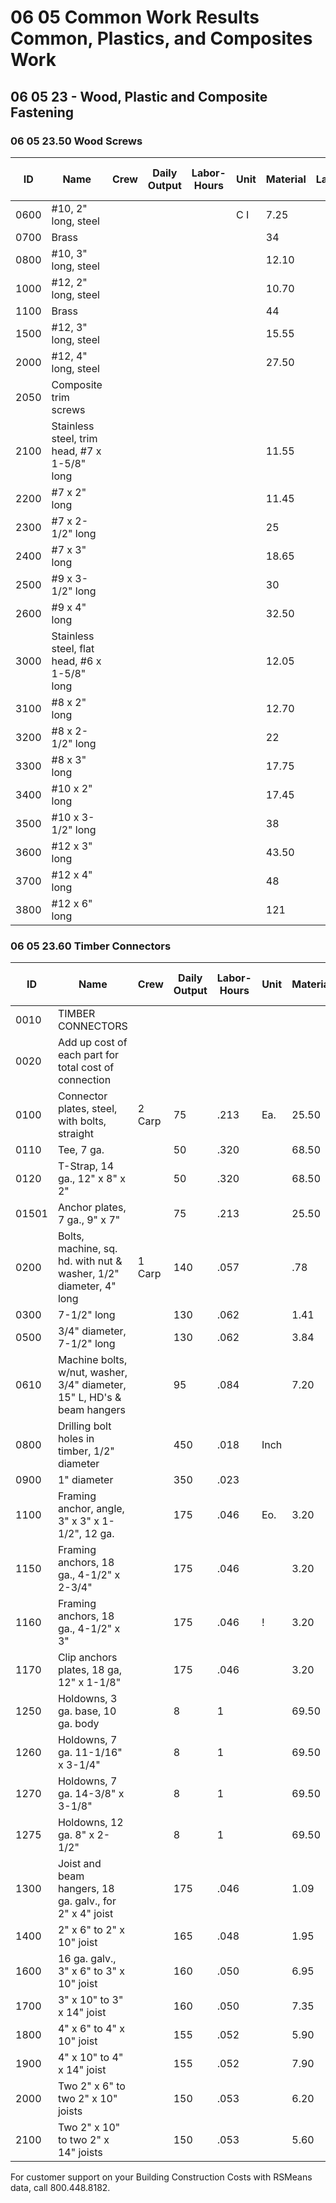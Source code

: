 # 06 05 Common Work Results Common, Plastics, and Composites Work  
## 06 05 23 - Wood, Plastic and Composite Fastening  
### 06 05 23.50 Wood Screws

| ID   | Name                                                                 | Crew   | Daily Output | Labor-Hours | Unit | Material | Labor  | Equipment | Total   | Total Incl O&P |
|------|----------------------------------------------------------------------|--------|--------------|-------------|------|----------|--------|-----------|---------|----------------|
| 0600 | #10, 2" long, steel                                                  |        |              |             | C I  | 7.25     |        |           | 7.25    | 7.9            |
| 0700 | Brass                                                                |        |              |             |      | 34       |        |           | 34      | 37.5           |
| 0800 | #10, 3" long, steel                                                  |        |              |             |      | 12.10    |        |           | 12.10   | 13.3           |
| 1000 | #12, 2" long, steel                                                  |        |              |             |      | 10.70    |        |           | 10.70   | 11.8           |
| 1100 | Brass                                                                |        |              |             |      | 44       |        |           | 44      | 48.51          |
| 1500 | #12, 3" long, steel                                                  |        |              |             |      | 15.55    |        |           | 15.55   | 17.1           |
| 2000 | #12, 4" long, steel                                                  |        |              |             |      | 27.50    |        |           | 27.50   | 30             |
| 2050 | Composite trim screws                                                |        |              |             |      |          |        |           |         |                |
| 2100 | Stainless steel, trim head, #7 x 1-5/8" long                         |        |              |             |      | 11.55    |        |           | 11.55   | 12.7           |
| 2200 | #7 x 2" long                                                         |        |              |             |      | 11.45    |        |           | 11.45   | 12.5           |
| 2300 | #7 x 2-1/2" long                                                     |        |              |             |      | 25       |        |           | 25      | 27.5           |
| 2400 | #7 x 3" long                                                         |        |              |             |      | 18.65    |        |           | 18.65   | 20.5           |
| 2500 | #9 x 3-1/2" long                                                     |        |              |             |      | 30       |        |           | 30      | 33             |
| 2600 | #9 x 4" long                                                         |        |              |             |      | 32.50    |        |           | 32.50   | 36             |
| 3000 | Stainless steel, flat head, #6 x 1-5/8" long                         |        |              |             |      | 12.05    |        |           | 12.05   | 13.2           |
| 3100 | #8 x 2" long                                                         |        |              |             |      | 12.70    |        |           | 12.70   | 13.9           |
| 3200 | #8 x 2-1/2" long                                                     |        |              |             |      | 22       |        |           | 22      | 24             |
| 3300 | #8 x 3" long                                                         |        |              |             |      | 17.75    |        |           | 17.75   | 19.5           |
| 3400 | #10 x 2" long                                                        |        |              |             |      | 17.45    |        |           | 17.45   | 19.1           |
| 3500 | #10 x 3-1/2" long                                                    |        |              |             |      | 38       |        |           | 38      | 42             |
| 3600 | #12 x 3" long                                                        |        |              |             |      | 43.50    |        |           | 43.50   | 48             |
| 3700 | #12 x 4" long                                                        |        |              |             |      | 48       |        |           | 48      | 53             |
| 3800 | #12 x 6" long                                                        |        |              |             |      | 121      |        |           | 121     | 133            |

### 06 05 23.60 Timber Connectors

| ID    | Name                                                                 | Crew   | Daily Output | Labor-Hours | Unit | Material | Labor  | Equipment | Total   | Total Incl O&P |
|-------|----------------------------------------------------------------------|--------|--------------|-------------|------|----------|--------|-----------|---------|----------------|
| 0010  | TIMBER CONNECTORS                                                    |        |              |             |      |          |        |           |         |                |
| 0020  | Add up cost of each part for total cost of connection                |        |              |             |      |          |        |           |         |                |
| 0100  | Connector plates, steel, with bolts, straight                        | 2 Carp | 75           | .213        | Ea.  | 25.50    | 12.82  |           | 37.50   | 46             |
| 0110  | Tee, 7 ga.                                                           |        | 50           | .320        |      | 68.50    | 18     |           | 86.50   | 103            |
| 0120  | T-Strap, 14 ga., 12" x 8" x 2"                                       |        | 50           | .320        |      | 68.50    | 18     |           | 86.50   | 103            |
| 01501 | Anchor plates, 7 ga., 9" x 7"                                        |        | 75           | .213        |      | 25.50    | 12     |           | 37.50   | 46             |
| 0200  | Bolts, machine, sq. hd. with nut & washer, 1/2" diameter, 4" long    | 1 Carp | 140          | .057        |      | .78      | 3.22   |           | 4       | 5.6            |
| 0300  | 7-1/2" long                                                          |        | 130          | .062        |      | 1.41     | 3.46   |           | 4.87    | 67394          |
| 0500  | 3/4" diameter, 7-1/2" long                                           |        | 130          | .062        |      | 3.84     | 3.46   |           | 7.30    | 9.3            |
| 0610  | Machine bolts, w/nut, washer, 3/4" diameter, 15" L, HD's & beam hangers |      | 95           | .084        |      | 7.20     | 4.74   |           | 11.94   | 14.9           |
| 0800  | Drilling bolt holes in timber, 1/2" diameter                         |        | 450          | .018        | Inch |          | 1      |           | 1       | 11.4           |
| 0900  | 1" diameter                                                          |        | 350          | .023        |      |          | 1.29   |           | 1.29    | 1.9°           |
| 1100  | Framing anchor, angle, 3" x 3" x 1-1/2", 12 ga.                      |        | 175          | .046        | Eo.  | 3.20     | 2.57   |           | 5.77    | 7.3            |
| 1150  | Framing anchors, 18 ga., 4-1/2" x 2-3/4"                             |        | 175          | .046        |      | 3.20     | 2.57   |           | 5.77    | 7.3            |
| 1160  | Framing anchors, 18 ga., 4-1/2" x 3"                                 |        | 175          | .046        | !    | 3.20     | 2.57   |           | 5.77    | 7.3            |
| 1170  | Clip anchors plates, 18 ga, 12" x 1-1/8"                             |        | 175          | .046        |      | 3.20     | 2.57   |           | 5.77    | 7.3            |
| 1250  | Holdowns, 3 ga. base, 10 ga. body                                    |        | 8            | 1           |      | 69.50    | 56.50  |           | 126     | 161            |
| 1260  | Holdowns, 7 ga. 11-1/16" x 3-1/4"                                    |        | 8            | 1           |      | 69.50    | 56.50  |           | 126     | 161            |
| 1270  | Holdowns, 7 ga. 14-3/8" x 3-1/8"                                     |        | 8            | 1           |      | 69.50    | 56.50  |           | 126     | 161            |
| 1275  | Holdowns, 12 ga. 8" x 2-1/2"                                         |        | 8            | 1           |      | 69.50    | 56.50  |           | 126     | 161            |
| 1300  | Joist and beam hangers, 18 ga. galv., for 2" x 4" joist              |        | 175          | .046        |      | 1.09     | 2.57   |           | 3.66    | 5.0            |
| 1400  | 2" x 6" to 2" x 10" joist                                            |        | 165          | .048        |      | 1.95     | 2.73   |           | 4.68    | 6.2            |
| 1600  | 16 ga. galv., 3" x 6" to 3" x 10" joist                              |        | 160          | .050        |      | 6.95     | 2.82   |           | 9.77    | 11203          |
| 1700  | 3" x 10" to 3" x 14" joist                                           |        | 160          | .050        |      | 7.35     | 2.82   |           | 10.17   | 12.2           |
| 1800  | 4" x 6" to 4" x 10" joist                                            |        | 155          | .052        |      | 5.90     | 2.91   |           | 8.81    | 10.8           |
| 1900  | 4" x 10" to 4" x 14" joist                                           |        | 155          | .052        |      | 7.90     | 2.91   |           | 10.81   | 13.0           |
| 2000  | Two 2" x 6" to two 2" x 10" joists                                   |        | 150          | .053        |      | 6.20     | 3      |           | 9.20    | 11.30          |
| 2100  | Two 2" x 10" to two 2" x 14" joists                                  |        | 150          | .053        |      | 5.60     | 3      |           | 8.60    | 10.6           |

For customer support on your Building Construction Costs with RSMeans data, call 800.448.8182.